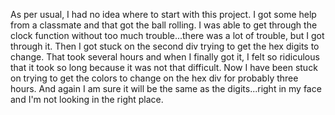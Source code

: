 As per usual, I had no idea where to start with this project. I got some help from a classmate and that got the ball rolling. I was able to get through the clock function without too much trouble...there was a lot of trouble, but I got through it. Then I got stuck on the second div trying to get the hex digits to change. That took several hours and when I finally got it, I felt so ridiculous that it took so long because it was not that difficult. Now I have been stuck on trying to get the colors to change on the hex div for probably three hours. And again I am sure it will be the same as the digits...right in my face and I'm not looking in the right place. 
